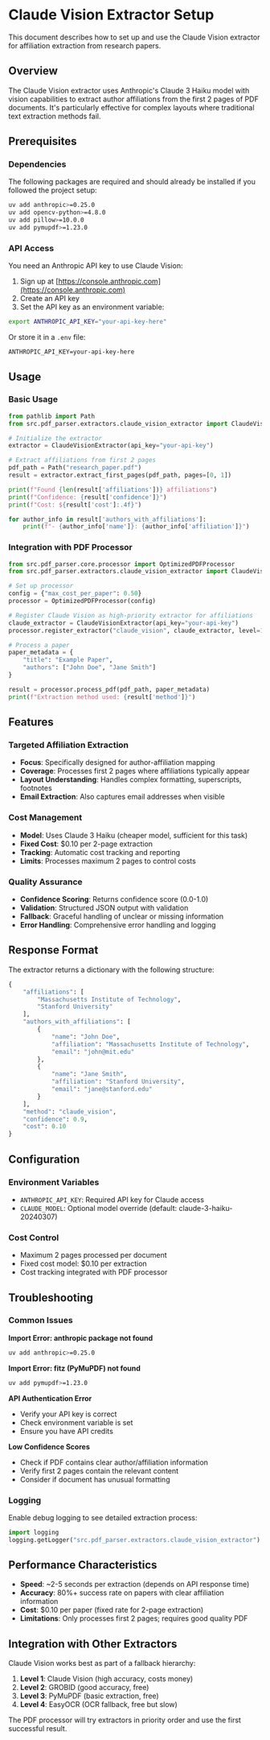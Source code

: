 # Claude Vision Extractor Setup

This document describes how to set up and use the Claude Vision extractor for affiliation extraction from research papers.

## Overview

The Claude Vision extractor uses Anthropic's Claude 3 Haiku model with vision capabilities to extract author affiliations from the first 2 pages of PDF documents. It's particularly effective for complex layouts where traditional text extraction methods fail.

## Prerequisites

### Dependencies

The following packages are required and should already be installed if you followed the project setup:

```bash
uv add anthropic>=0.25.0
uv add opencv-python>=4.8.0  
uv add pillow>=10.0.0
uv add pymupdf>=1.23.0
```

### API Access

You need an Anthropic API key to use Claude Vision:

1. Sign up at [https://console.anthropic.com](https://console.anthropic.com)
2. Create an API key
3. Set the API key as an environment variable:

```bash
export ANTHROPIC_API_KEY="your-api-key-here"
```

Or store it in a `.env` file:

```
ANTHROPIC_API_KEY=your-api-key-here
```

## Usage

### Basic Usage

```python
from pathlib import Path
from src.pdf_parser.extractors.claude_vision_extractor import ClaudeVisionExtractor

# Initialize the extractor
extractor = ClaudeVisionExtractor(api_key="your-api-key")

# Extract affiliations from first 2 pages
pdf_path = Path("research_paper.pdf")
result = extractor.extract_first_pages(pdf_path, pages=[0, 1])

print(f"Found {len(result['affiliations'])} affiliations")
print(f"Confidence: {result['confidence']}")
print(f"Cost: ${result['cost']:.4f}")

for author_info in result['authors_with_affiliations']:
    print(f"- {author_info['name']}: {author_info['affiliation']}")
```

### Integration with PDF Processor

```python
from src.pdf_parser.core.processor import OptimizedPDFProcessor
from src.pdf_parser.extractors.claude_vision_extractor import ClaudeVisionExtractor

# Set up processor
config = {"max_cost_per_paper": 0.50}
processor = OptimizedPDFProcessor(config)

# Register Claude Vision as high-priority extractor for affiliations
claude_extractor = ClaudeVisionExtractor(api_key="your-api-key")
processor.register_extractor("claude_vision", claude_extractor, level=1)  # High priority

# Process a paper
paper_metadata = {
    "title": "Example Paper",
    "authors": ["John Doe", "Jane Smith"]
}

result = processor.process_pdf(pdf_path, paper_metadata)
print(f"Extraction method used: {result['method']}")
```

## Features

### Targeted Affiliation Extraction

- **Focus**: Specifically designed for author-affiliation mapping
- **Coverage**: Processes first 2 pages where affiliations typically appear
- **Layout Understanding**: Handles complex formatting, superscripts, footnotes
- **Email Extraction**: Also captures email addresses when visible

### Cost Management

- **Model**: Uses Claude 3 Haiku (cheaper model, sufficient for this task)
- **Fixed Cost**: $0.10 per 2-page extraction
- **Tracking**: Automatic cost tracking and reporting
- **Limits**: Processes maximum 2 pages to control costs

### Quality Assurance

- **Confidence Scoring**: Returns confidence score (0.0-1.0)
- **Validation**: Structured JSON output with validation
- **Fallback**: Graceful handling of unclear or missing information
- **Error Handling**: Comprehensive error handling and logging

## Response Format

The extractor returns a dictionary with the following structure:

```python
{
    "affiliations": [
        "Massachusetts Institute of Technology",
        "Stanford University"
    ],
    "authors_with_affiliations": [
        {
            "name": "John Doe",
            "affiliation": "Massachusetts Institute of Technology",
            "email": "john@mit.edu"
        },
        {
            "name": "Jane Smith", 
            "affiliation": "Stanford University",
            "email": "jane@stanford.edu"
        }
    ],
    "method": "claude_vision",
    "confidence": 0.9,
    "cost": 0.10
}
```

## Configuration

### Environment Variables

- `ANTHROPIC_API_KEY`: Required API key for Claude access
- `CLAUDE_MODEL`: Optional model override (default: claude-3-haiku-20240307)

### Cost Control

- Maximum 2 pages processed per document
- Fixed cost model: $0.10 per extraction
- Cost tracking integrated with PDF processor

## Troubleshooting

### Common Issues

**Import Error: anthropic package not found**
```bash
uv add anthropic>=0.25.0
```

**Import Error: fitz (PyMuPDF) not found**
```bash
uv add pymupdf>=1.23.0
```

**API Authentication Error**
- Verify your API key is correct
- Check environment variable is set
- Ensure you have API credits

**Low Confidence Scores**
- Check if PDF contains clear author/affiliation information
- Verify first 2 pages contain the relevant content
- Consider if document has unusual formatting

### Logging

Enable debug logging to see detailed extraction process:

```python
import logging
logging.getLogger("src.pdf_parser.extractors.claude_vision_extractor").setLevel(logging.DEBUG)
```

## Performance Characteristics

- **Speed**: ~2-5 seconds per extraction (depends on API response time)
- **Accuracy**: 80%+ success rate on papers with clear affiliation information
- **Cost**: $0.10 per paper (fixed rate for 2-page extraction)
- **Limitations**: Only processes first 2 pages; requires good quality PDF

## Integration with Other Extractors

Claude Vision works best as part of a fallback hierarchy:

1. **Level 1**: Claude Vision (high accuracy, costs money)
2. **Level 2**: GROBID (good accuracy, free)  
3. **Level 3**: PyMuPDF (basic extraction, free)
4. **Level 4**: EasyOCR (OCR fallback, free but slow)

The PDF processor will try extractors in priority order and use the first successful result.